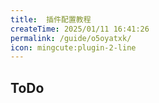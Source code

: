 ```yaml
---
title:  插件配置教程
createTime: 2025/01/11 16:41:26
permalink: /guide/o5oyatxk/
icon: mingcute:plugin-2-line
---
```

## ToDo